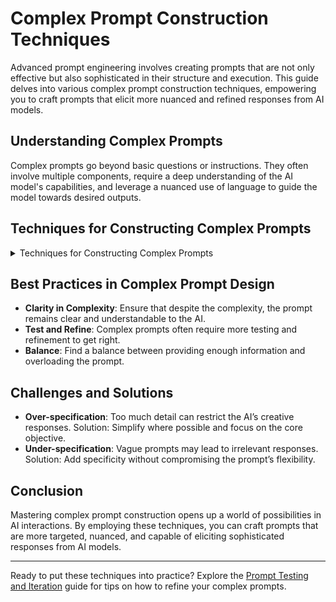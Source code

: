 # Complex Prompt Construction Techniques

Advanced prompt engineering involves creating prompts that are not only effective but also sophisticated in their structure and execution. This guide delves into various complex prompt construction techniques, empowering you to craft prompts that elicit more nuanced and refined responses from AI models.

## Understanding Complex Prompts

Complex prompts go beyond basic questions or instructions. They often involve multiple components, require a deep understanding of the AI model's capabilities, and leverage a nuanced use of language to guide the model towards desired outputs.

## Techniques for Constructing Complex Prompts
<details>
<summary>Techniques for Constructing Complex Prompts</summary>

### 1. Conditional Prompts
- **Overview**: These prompts include conditions that guide the AI’s response.
- **Example**: "If it's raining, describe indoor activities suitable for children; otherwise, suggest outdoor activities."

### 2. Chained Prompts
- **Overview**: A series of interconnected prompts that build upon each other.
- **Example**: "First, write a summary of the latest tech news. Then, based on that summary, list potential impacts on the stock market."

### 3. Multi-part Prompts
- **Overview**: Prompts that contain several parts, each requiring a different type of response.
- **Example**: "Part A: Outline the main features of quantum computing. Part B: Compare these features to classical computing."

### 4. Contextual Prompts
- **Overview**: These prompts provide context or background information to steer the AI in a specific direction.
- **Example**: "Given that Mars colonization is advancing, hypothesize about the potential political systems that could emerge."

### 5. Nuanced Language Use
- **Overview**: Utilizing subtle language variations to achieve specific tones or styles.
- **Example**: "Write a product description that conveys excitement and innovation, focusing on its futuristic aspects."

  </details>

## Best Practices in Complex Prompt Design

- **Clarity in Complexity**: Ensure that despite the complexity, the prompt remains clear and understandable to the AI.
- **Test and Refine**: Complex prompts often require more testing and refinement to get right.
- **Balance**: Find a balance between providing enough information and overloading the prompt.

## Challenges and Solutions

- **Over-specification**: Too much detail can restrict the AI’s creative responses. Solution: Simplify where possible and focus on the core objective.
- **Under-specification**: Vague prompts may lead to irrelevant responses. Solution: Add specificity without compromising the prompt’s flexibility.

## Conclusion

Mastering complex prompt construction opens up a world of possibilities in AI interactions. By employing these techniques, you can craft prompts that are more targeted, nuanced, and capable of eliciting sophisticated responses from AI models.

---

Ready to put these techniques into practice? Explore the [Prompt Testing and Iteration](Testing-and-Iterating/README.md) guide for tips on how to refine your complex prompts.
